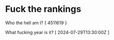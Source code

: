 # Fuck the rankings

Who the hell am I?
{ 4511619 }

What fucking year is it?
[ 2024-07-29T13:30:00Z ]
